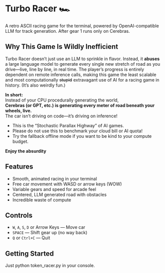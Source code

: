 # Turbo Racer 🏎️

A retro ASCII racing game for the terminal, powered by OpenAI-compatible LLM for track generation.
After gear 1 runs only on Cerebras.

## Why This Game Is Wildly Inefficient

Turbo Racer doesn’t just use an LLM to sprinkle in flavor. Instead, it **abuses** a large language model to generate every single new stretch of road as you drive—live, line by line, in real time. The player’s progress is entirely dependent on remote inference calls, making this game the least scalable and most computationally ~~stupid~~ extravagant use of AI for a racing game in history. (It’s also weirdly fun.)

**In short:**  
Instead of your CPU procedurally generating the world,  
**Cerebras (or GPT, etc.) is generating every meter of road beneath your wheels, live.**  
The car isn’t driving on code—it’s driving on inference!

- This is the “Stochastic Parallax Highway” of AI games.
- Please do not use this to benchmark your cloud bill or AI quota!
- Try the fallback offline mode if you want to be kind to your compute budget.

**Enjoy the absurdity**


## Features

- Smooth, animated racing in your terminal
- Free car movement with WASD or arrow keys (WOW)
- Variable gears and speed for arcade feel
- Centered, LLM generated road with obstacles
- Incredible waste of compute


## Controls

- `W`, `A`, `S`, `D` or Arrow Keys — Move car
- `SPACE` — Shift gear up (no way back)
- `Q` or `Ctrl+C` — Quit

## Getting Started
Just python token_racer.py in your console.

